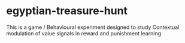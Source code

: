 # egyptian-treasure-hunt
This is a game / Behavioural  experiment designed to study Contextual modulation of value signals in reward and punishment learning
